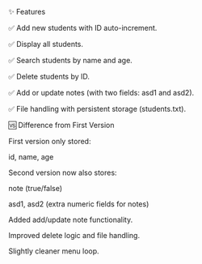 ✨ Features

✅ Add new students with ID auto-increment.

✅ Display all students.

✅ Search students by name and age.

✅ Delete students by ID.

✅ Add or update notes (with two fields: asd1 and asd2).

✅ File handling with persistent storage (students.txt).

🆚 Difference from First Version

First version only stored:

id, name, age

Second version now also stores:

note (true/false)

asd1, asd2 (extra numeric fields for notes)

Added add/update note functionality.

Improved delete logic and file handling.

Slightly cleaner menu loop.
